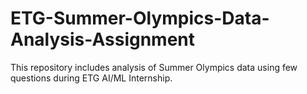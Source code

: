 # ETG-Summer-Olympics-Data-Analysis-Assignment
This repository includes analysis of Summer Olympics data using few questions during ETG AI/ML Internship.

